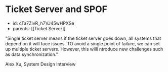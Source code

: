 # Ticket Server and SPOF
* id: cTa7ZivR_h7VJ45wHPXSe
* parents: [[Ticket Server]]

"Single ticket server means if the ticket server goes down, all systems that depend on it will face issues. TO avoid a single point of failure, we can set up multiple ticket servers. However, this willi ntroduce new challenges such as data synchronization."

Alex Xu, System Design Interview